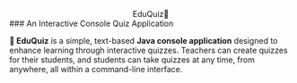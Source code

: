 <center>EduQuiz📝</center>
### An Interactive Console Quiz Application

**📝 EduQuiz** is a simple, text-based **Java console application** designed to enhance learning through interactive quizzes. Teachers can create quizzes for their students, and students can take quizzes at any time, from anywhere, all within a command-line interface.
